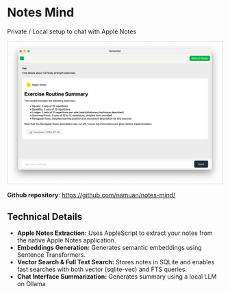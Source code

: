 # Notes Mind

Private / Local setup to chat with Apple Notes

![img.png](assets/screenshot.png)

**Github repository**: https://github.com/namuan/notes-mind/

## Technical Details

- **Apple Notes Extraction:** Uses AppleScript to extract your notes from the native Apple Notes application.
- **Embeddings Generation:** Generates semantic embeddings using Sentence Transformers.
- **Vector Search & Full Text Search:** Stores notes in SQLite and enables fast searches with both vector (sqlite-vec) and FTS queries.
- **Chat Interface Summarization:** Generates summary using a local LLM on Ollama
